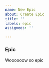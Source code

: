 ```yaml
---
name: New Epic
about: Create Epic
title: ''
labels: epic
assignees: ''

---
```


### Epic
Woooooow so epic
